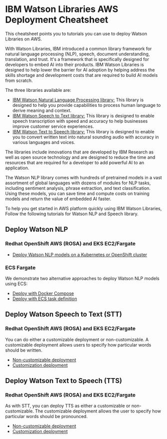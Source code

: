 # IBM Watson Libraries AWS Deployment Cheatsheet

This cheatsheet points you to tutorials you can use to deploy Watson Libraries on AWS.

With Watson Libraries, IBM introduced a common library framework for natural language processing (NLP), speech, document understanding, translation, and trust. It's a framework that is specifically designed for developers to embed AI into their products. IBM Watson Libraries is designed to help lower the barrier for AI adoption by helping address the skills shortage and development costs that are required to build AI models from scratch.

The three libraries available are:

- [IBM Watson Natural Language Processing library:](https://www.ibm.com/products/ibm-watson-natural-language-processing) This library is designed to help you provide capabilities to process human language to derive meaning and context.
- [IBM Watson Speech to Text library:](https://www.ibm.com/products/watson-speech-embed-libraries) This library is designed to enable speech transcription with speed and accuracy to help businesses improve customer service experiences.
- [IBM Watson Text to Speech library:](https://www.ibm.com/products/watson-speech-embed-libraries) This library is designed to enable you to convert written text into natural sounding audio with accuracy in various languages and voices.

The libraries include innovations that are developed by IBM Research as well as open source technology and are designed to reduce the time and resources that are required for a developer to add powerful AI to an application.

The Watson NLP library comes with hundreds of pretrained models in a vast assortment of global languages with dozens of modules for NLP tasks, including sentiment analysis, phrase extraction, and text classification. Using these models, you can save time and compute costs on training models and return the value of embedded AI faster.

To help you get started in AWS platform quickly using IBM Watson Libraries, Follow the following tutorials for Watson NLP and Speech library.

## Deploy Watson NLP 

### Redhat OpenShift AWS (ROSA) and EKS EC2/Fargate

- [Deploy Watson NLP models on a Kubernetes or OpenShift cluster](https://developer.ibm.com/tutorials/serve-pretrained-models-on-kubernetes-or-openshift/) 

### ECS Fargate

We demonstrate two alternative approaches to deploy Watson NLP models using ECS:

  - [Deploy with Docker Compose](https://github.com/ibm-build-lab/Watson-NLP/tree/main/MLOps/Deploy-to-AWS-Fargate)
  - [Deploy with ECS task definition](https://github.com/ibm-build-lab/Watson-NLP/tree/main/MLOps/Watson-NLP-ECS)

## Deploy Watson Speech to Text (STT)

### Redhat OpenShift AWS (ROSA) and EKS EC2/Fargate

You can do either a customizable deployment or non-customizable. A customizable deployment allows users to specify how particular words should be written.

  - [Non-customizable deployment](https://github.com/ibm-build-lab/Watson-Speech/tree/main/tts-runtime-openshift)
  - [Customization deployment](https://github.com/ibm-build-lab/Watson-Speech/tree/main/tts-customization-openshift)

## Deploy Watson Text to Speech (TTS)

### Redhat OpenShift AWS (ROSA) and EKS EC2/Fargate

As with STT, you can deploy TTS as either a customizable or non-customizable. The customizable deployment allows the user to specify how particular words should be pronounced.

  - [Non-customizable deployment](https://github.com/ibm-build-lab/Watson-Speech/tree/main/tts-runtime-openshift)
  - [Customization deployment](https://github.com/ibm-build-lab/Watson-Speech/tree/main/tts-customization-openshift)




  

